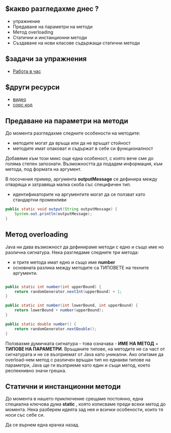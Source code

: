 ## $какво разгледахме днес ?
- упражнение
- Предаване на параметри на методи
- Метод overloading
- Статични и инстанционни методи
- Създаване на нови класове съдържащи статични методи

## $задачи за упражнения
- [Работа в час](https://github.com/mihail-petrov/netit-webdev-java/tree/master/2022-2023/%40semester_1/week-06-2/cw)


## $други ресурси
- [видео](https://drive.google.com/file/d/1UuGg6Dhfc9coCoi8uUpjMMmBFcBcrCZi/view?usp=sharing)
- [сорс код](https://github.com/mihail-petrov/netit-webdev-java/tree/master/2022-2023/%40semester_1/week-06-2/source)


## Предаване на параметри на методи
 До момента разгледахме следните особености на методите:
 - методите могат да връща или да не връщат стойност
 - методите имат опаковат и съдържат в себе си функционалност

Добавяме към този микс още една особеност, с която вече сме до голяма степен запознати. Възможността да подадем информация, към метода, под формата на аргумент.

В посочения пример, аргумента **outputMessage** се дефинира между отваряща и затравяща малка скоба със специфичен тип.
- идентификаторите на аргументите могат да се ползват като стандартни променливи

```java
public static void output(String outputMessage) {
    System.out.println(outputMessage);
}
```

## Метод overloading

Java ни дава възможност да дефинираме методи с едно и също име но различна сигнатура. Нека разгледаме следните три метода:
- и трите метода имат едно и също име **number**
- основната разлика между методите са ТИПОВЕТЕ на техните аргументи. 

```java

public static int number(int upperBound) {
    return randomGenerator.nextInt(upperBound) + 1;
}

public static int number(int lowerBound, int upperBound) {
    return lowerBound + number(upperBound);
}

public static double number() {
    return randomGenerator.nextDouble();
}

```

Ползвахме думичката сигнатура - това означава - **ИМЕ НА МЕТОД** + **ТИПОВЕ НА ПАРАМЕТРИ**. Връщаните типове, на методите не са част от сигнатурата и не се възприемат от Java като уникални. Ако опитаме да overload-нем метод с различен връщан тип но еднакви типове на параметри, Java ще ги възприеме като един и същи метод, което респекнивно значи грешка. 

## Статични и инстанционни методи

До момента в нашето приключение срещаме постоянно, една специална ключова дума **static** , която изписваме преди всеки метод до момента. Нека разберем идеята зад нея и всички особености, които тя носи със себе си. 

Да се върнем една крачка назад. 

```java
```
